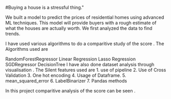 #Buying a house is a stressful thing."

We built a model to predict the prices of residential homes
using advanced ML techniques. This model will provide buyers with a rough estimate of what the houses are actually worth. We first analyzed the data to find trends.

I have used various algorithms to do a comparitive study of the score . The Algorithms used are

RandomForestRegressor
Linear Regression
Lasso Regression
SGDRegressor
DecisionTree
I have also done dataset analysis through visualisation . The Silent features used are 1. use of pipeline 2. Use of Cross Validation 3. One hot encoding 4. Usage of Dataframe. 5. mean_squared_error 6. LabelBinarizer 7. Pandas methods

In this project comparitive analysis of the score can be seen .

